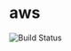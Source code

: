 # aws

![Build Status](https://codebuild.ap-northeast-1.amazonaws.com/badges?uuid=eyJlbmNyeXB0ZWREYXRhIjoiUmllYmNsYi9CWlJqdDVKdzBTYUllSVF1Z3BmS0p4ZjMyTzVNRHFxYmhLN3cwSVJ2ZjBmb1YyNXFlTUZDZFZiWmdpc3QrdEFTV2U2SXB1bjBFZUJ0SUwwPSIsIml2UGFyYW1ldGVyU3BlYyI6IkQ2cGZubTVCWGZEMVdYUFIiLCJtYXRlcmlhbFNldFNlcmlhbCI6MX0%3D&branch=master)
